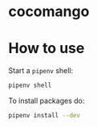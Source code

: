 # cocomango

# How to use

Start a `pipenv` shell:

```bash
pipenv shell
```

To install packages do:

```bash
pipenv install --dev
```
